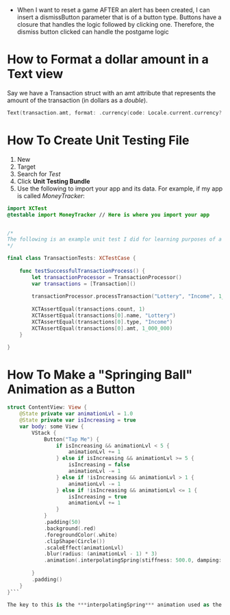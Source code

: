 - When I want to reset a game AFTER an alert has been created, I can insert a dismissButton parameter that is of a button type. Buttons have a closure that handles the logic followed by clicking one. Therefore, the dismiss button clicked can handle the postgame logic
# How to Format a dollar amount in a Text view
Say we have a Transaction struct with an amt attribute that represents the amount of the transaction (in dollars as a *double*).
```swift
Text(transaction.amt, format: .currency(code: Locale.current.currency?.identifier ?? "USD"))
```
# How To Create Unit Testing File
1. New
2. Target
3. Search for *Test*
4. Click **Unit Testing Bundle**
5. Use the following to import your app and its data. For example, if my app is called *MoneyTracker*:
```swift
import XCTest
@testable import MoneyTracker // Here is where you import your app


/*
The following is an example unit test I did for learning purposes of a simple money tracking app
*/

final class TransactionTests: XCTestCase {
    
    func testSuccessfulTransactionProcess() {
        let transactionProcessor = TransactionProcessor()
        var transactions = [Transaction]()
        
		transactionProcessor.processTransaction("Lottery", "Income", 1_000_000, &transactions)
        
        XCTAssertEqual(transactions.count, 1)
        XCTAssertEqual(transactions[0].name, "Lottery")
        XCTAssertEqual(transactions[0].type, "Income")
        XCTAssertEqual(transactions[0].amt, 1_000_000)
    }

}
```
# How To Make a "Springing Ball" Animation as a Button
```swift
struct ContentView: View {
    @State private var animationLvl = 1.0
    @State private var isIncreasing = true
    var body: some View {
        VStack {
            Button("Tap Me") {
                if isIncreasing && animationLvl < 5 {
                    animationLvl += 1
                } else if isIncreasing && animationLvl >= 5 {
                    isIncreasing = false
                    animationLvl -= 1
                } else if !isIncreasing && animationLvl > 1 {
                    animationLvl -= 1
                } else if !isIncreasing && animationLvl <= 1 {
                    isIncreasing = true
                    animationLvl += 1
                }
            }
            .padding(50)
            .background(.red)
            .foregroundColor(.white)
            .clipShape(Circle())
            .scaleEffect(animationLvl)
            .blur(radius: (animationLvl - 1) * 3)
            .animation(.interpolatingSpring(stiffness: 500.0, damping: 1.0), value: animationLvl)
            
        }
        .padding()
    }
}```

The key to this is the ***interpolatingSpring*** animation used as the last modifier of the "Tap Me" Button.